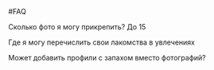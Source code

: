 #FAQ 

Сколько фото я могу прикрепить?
До 15

Где я могу перечислить свои лакомства
в увлечениях

Может добавить профили с запахом вместо фотографий?
